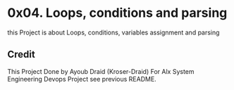 
# 0x04. Loops, conditions and parsing

this Project is about Loops, conditions, variables assignment and parsing


## Credit
This Project Done by Ayoub Draid (Kroser-Draid) For Alx System Engineering Devops Project see previous README.
